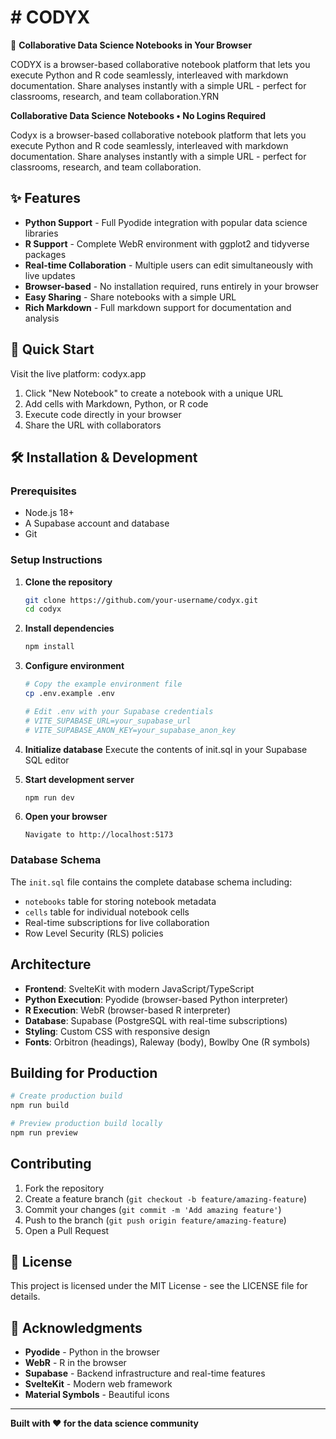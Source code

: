 # # CODYX 

🚀 **Collaborative Data Science Notebooks in Your Browser**

CODYX is a browser-based collaborative notebook platform that lets you execute Python and R code seamlessly, interleaved with markdown documentation. Share analyses instantly with a simple URL - perfect for classrooms, research, and team collaboration.YRN 

**Collaborative Data Science Notebooks • No Logins Required**

Codyx is a browser-based collaborative notebook platform that lets you execute Python and R code seamlessly, interleaved with markdown documentation. Share analyses instantly with a simple URL - perfect for classrooms, research, and team collaboration.

## ✨ Features

- **Python Support** - Full Pyodide integration with popular data science libraries
- **R Support** - Complete WebR environment with ggplot2 and tidyverse packages  
- **Real-time Collaboration** - Multiple users can edit simultaneously with live updates
- **Browser-based** - No installation required, runs entirely in your browser
- **Easy Sharing** - Share notebooks with a simple URL
- **Rich Markdown** - Full markdown support for documentation and analysis

## 🚀 Quick Start

Visit the live platform: codyx.app

1. Click "New Notebook" to create a notebook with a unique URL
2. Add cells with Markdown, Python, or R code
3. Execute code directly in your browser
4. Share the URL with collaborators

## 🛠️ Installation & Development

### Prerequisites
- Node.js 18+ 
- A Supabase account and database
- Git

### Setup Instructions

1. **Clone the repository**
   ```sh
   git clone https://github.com/your-username/codyx.git
   cd codyx
   ```

2. **Install dependencies**
   ```sh
   npm install
   ```

3. **Configure environment**
   ```sh
   # Copy the example environment file
   cp .env.example .env
   
   # Edit .env with your Supabase credentials
   # VITE_SUPABASE_URL=your_supabase_url
   # VITE_SUPABASE_ANON_KEY=your_supabase_anon_key
   ```

4. **Initialize database**
   Execute the contents of init.sql in your Supabase SQL editor


5. **Start development server**
   ```sh
   npm run dev
   ```

6. **Open your browser**
   ```
   Navigate to http://localhost:5173
   ```

### Database Schema

The `init.sql` file contains the complete database schema including:
- `notebooks` table for storing notebook metadata
- `cells` table for individual notebook cells
- Real-time subscriptions for live collaboration
- Row Level Security (RLS) policies

## Architecture

- **Frontend**: SvelteKit with modern JavaScript/TypeScript
- **Python Execution**: Pyodide (browser-based Python interpreter)
- **R Execution**: WebR (browser-based R interpreter) 
- **Database**: Supabase (PostgreSQL with real-time subscriptions)
- **Styling**: Custom CSS with responsive design
- **Fonts**: Orbitron (headings), Raleway (body), Bowlby One (R symbols)

## Building for Production

```sh
# Create production build
npm run build

# Preview production build locally
npm run preview
```

## Contributing

1. Fork the repository
2. Create a feature branch (`git checkout -b feature/amazing-feature`)
3. Commit your changes (`git commit -m 'Add amazing feature'`)
4. Push to the branch (`git push origin feature/amazing-feature`)
5. Open a Pull Request

## 📄 License

This project is licensed under the MIT License - see the LICENSE file for details.

## 🙏 Acknowledgments

- **Pyodide** - Python in the browser
- **WebR** - R in the browser  
- **Supabase** - Backend infrastructure and real-time features
- **SvelteKit** - Modern web framework
- **Material Symbols** - Beautiful icons

---

**Built with ❤️ for the data science community**
